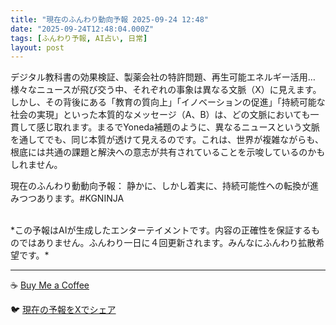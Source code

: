 ```yaml
---
title: "現在のふんわり動向予報 2025-09-24 12:48"
date: "2025-09-24T12:48:04.000Z"
tags: [ふんわり予報, AI占い, 日常]
layout: post
---
```


デジタル教科書の効果検証、製薬会社の特許問題、再生可能エネルギー活用…様々なニュースが飛び交う中、それぞれの事象は異なる文脈（X）に見えます。しかし、その背後にある「教育の質向上」「イノベーションの促進」「持続可能な社会の実現」といった本質的なメッセージ（A、B）は、どの文脈においても一貫して感じ取れます。まるでYoneda補題のように、異なるニュースという文脈を通してでも、同じ本質が透けて見えるのです。これは、世界が複雑ながらも、根底には共通の課題と解決への意志が共有されていることを示唆しているのかもしれません。

現在のふんわり動動向予報：
静かに、しかし着実に、持続可能性への転換が進みつつあります。#KGNINJA

<br>
*この予報はAIが生成したエンターテイメントです。内容の正確性を保証するものではありません。ふんわり一日に４回更新されます。みんなにふんわり拡散希望です。*

---
☕️ [Buy Me a Coffee](https://www.buymeacoffee.com/kgninja)

🐦 [現在の予報をXでシェア](https://twitter.com/intent/tweet?text=%E7%8F%BE%E5%9C%A8%E3%81%AE%E3%81%B5%E3%82%93%E3%82%8F%E3%82%8A%E4%BA%88%E5%A0%B1%3A%20%E3%80%8C%E3%83%87%E3%82%B8%E3%82%BF%E3%83%AB%E6%95%99%E7%A7%91%E6%9B%B8%E3%81%AE%E5%8A%B9%E6%9E%9C%E6%A4%9C%E8%A8%BC%E3%80%81%E8%A3%BD%E8%96%AC%E4%BC%9A%E7%A4%BE%E3%81%AE%E7%89%B9%E8%A8%B1%E5%95%8F%E9%A1%8C%E3%80%81%E5%86%8D%E7%94%9F%E5%8F%AF%E8%83%BD%E3%82%A8%E3%83%8D%E3%83%AB%E3%82%AE%E3%83%BC%E6%B4%BB%E7%94%A8%E2%80%A6%E6%A7%98%E3%80%85%E3%81%AA%E3%83%8B%E3%83%A5%E3%83%BC%E3%82%B9%E3%81%8C%E9%A3%9B%E3%81%B3%E4%BA%A4%E3%81%86%E4%B8%AD%E3%80%81%E3%81%9D%E3%82%8C%E3%81%9E%E3%82%8C%E3%81%AE%E4%BA%8B%E8%B1%A1%E3%81%AF%E7%95%B0%E3%81%AA%E3%82%8B%E6%96%87%E8%84%88%EF%BC%88X%EF%BC%89%E3%81%AB%E8%A6%8B%E3%81%88%E3%81%BE%E3%81%99%E3%80%82%E3%80%8D%23KGNINJA%20%E7%B6%9A%E3%81%8D%E3%81%AF%E3%83%96%E3%83%AD%E3%82%B0%E3%81%A7%EF%BC%81%F0%9F%91%87&url=https%3A%2F%2Fkg-ninja.github.io%2FFunwariyoso%2F)
